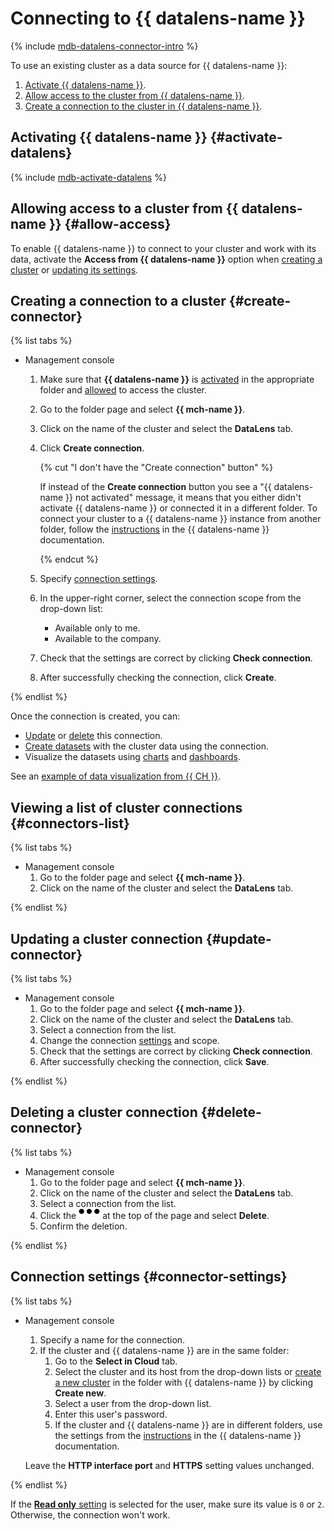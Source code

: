 # Connecting to {{ datalens-name }}

{% include [mdb-datalens-connector-intro](../../_includes/mdb/datalens-connector-intro.md) %}

To use an existing cluster as a data source for {{ datalens-name }}:

1. [Activate {{ datalens-name }}](#activate-datalens).
1. [Allow access to the cluster from {{ datalens-name }}](#allow-access).
1. [Create a connection to the cluster in {{ datalens-name }}](#create-connector).

## Activating {{ datalens-name }} {#activate-datalens}

{% include [mdb-activate-datalens](../../_includes/mdb/datalens-activate.md) %}

## Allowing access to a cluster from {{ datalens-name }} {#allow-access}

To enable {{ datalens-name }} to connect to your cluster and work with its data, activate the **Access from {{ datalens-name }}** option when [creating a cluster](cluster-create.md) or [updating its settings](update.md#change-additional-settings).

## Creating a connection to a cluster {#create-connector}

{% list tabs %}

- Management console

  1. Make sure that **{{ datalens-name }}** is [activated](#activate-datalens) in the appropriate folder and [allowed](#allow-access) to access the cluster.

  1. Go to the folder page and select **{{ mch-name }}**.

  1. Click on the name of the cluster and select the **DataLens** tab.

  1. Click **Create connection**.

     {% cut "I don't have the "Create connection" button" %}

     
     If instead of the **Create connection** button you see a "{{ datalens-name }} not activated" message, it means that you either didn't activate {{ datalens-name }} or connected it in a different folder. To connect your cluster to a {{ datalens-name }} instance from another folder, follow the [instructions](../../datalens/operations/connection/create-clickhouse.md) in the {{ datalens-name }} documentation.

     {% endcut %}

  1. Specify [connection settings](#connector-settings).

  1. In the upper-right corner, select the connection scope from the drop-down list:
     - Available only to me.
     - Available to the company.

  1. Check that the settings are correct by clicking **Check connection**.

  1. After successfully checking the connection, click **Create**.

{% endlist %}

Once the connection is created, you can:

- [Update](#update-connector) or [delete](#delete-connector) this connection.
- [Create datasets](../../datalens/concepts/dataset/index.md) with the cluster data using the connection.
- Visualize the datasets using [charts](../../datalens/concepts/chart/index.md) and [dashboards](../../datalens/concepts/dashboard.md).


See an [example of data visualization from {{ CH }}](../../tutorials/datalens/data-from-ch-visualization.md).

## Viewing a list of cluster connections {#connectors-list}

{% list tabs %}

- Management console
  1. Go to the folder page and select **{{ mch-name }}**.
  1. Click on the name of the cluster and select the **DataLens** tab.

{% endlist %}

## Updating a cluster connection {#update-connector}

{% list tabs %}

- Management console
  1. Go to the folder page and select **{{ mch-name }}**.
  1. Click on the name of the cluster and select the **DataLens** tab.
  1. Select a connection from the list.
  1. Change the connection [settings](#connector-settings) and scope.
  1. Check that the settings are correct by clicking **Check connection**.
  1. After successfully checking the connection, click **Save**.

{% endlist %}

## Deleting a cluster connection {#delete-connector}

{% list tabs %}

- Management console
  1. Go to the folder page and select **{{ mch-name }}**.
  1. Click on the name of the cluster and select the **DataLens** tab.
  1. Select a connection from the list.
  1. Click the ![image](../../_assets/horizontal-ellipsis.svg) at the top of the page and select **Delete**.
  1. Confirm the deletion.

{% endlist %}

## Connection settings {#connector-settings}

{% list tabs %}

- Management console
   1. Specify a name for the connection.
   1. If the cluster and {{ datalens-name }} are in the same folder:
      1. Go to the **Select in Cloud** tab.
      1. Select the cluster and its host from the drop-down lists or [create a new cluster](cluster-create.md) in the folder with {{ datalens-name }} by clicking **Create new**.
      1. Select a user from the drop-down list.
      1. Enter this user's password.
      1. If the cluster and {{ datalens-name }} are in different folders, use the settings from the [instructions](../../datalens/operations/connection/create-clickhouse.md) in the {{ datalens-name }} documentation.

   Leave the **HTTP interface port** and **HTTPS** setting values unchanged.

{% endlist %}

If the [**Read only** setting](cluster-users.md#setting-readonly) is selected for the user, make sure its value is `0` or `2`.
Otherwise, the connection won't work.

